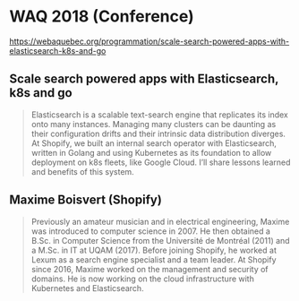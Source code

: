 # WAQ 2018 (Conference)

https://webaquebec.org/programmation/scale-search-powered-apps-with-elasticsearch-k8s-and-go

## Scale search powered apps with Elasticsearch, k8s and go

> Elasticsearch is a scalable text-search engine that replicates its index onto many instances. Managing many clusters can be daunting as their configuration drifts and their intrinsic data distribution diverges. At Shopify, we built an internal search operator with Elasticsearch, written in Golang and using Kubernetes as its foundation to allow deployment on k8s fleets, like Google Cloud. I’ll share lessons learned and benefits of this system.

## Maxime Boisvert (Shopify)

> Previously an amateur musician and in electrical engineering, Maxime was introduced to computer science in 2007. He then obtained a B.Sc. in Computer Science from the Université de Montréal (2011) and a M.Sc. in IT at UQAM (2017). Before joining Shopify, he worked at Lexum as a search engine specialist and a team leader. At Shopify since 2016, Maxime worked on the management and security of domains. He is now working on the cloud infrastructure with Kubernetes and Elasticsearch.

